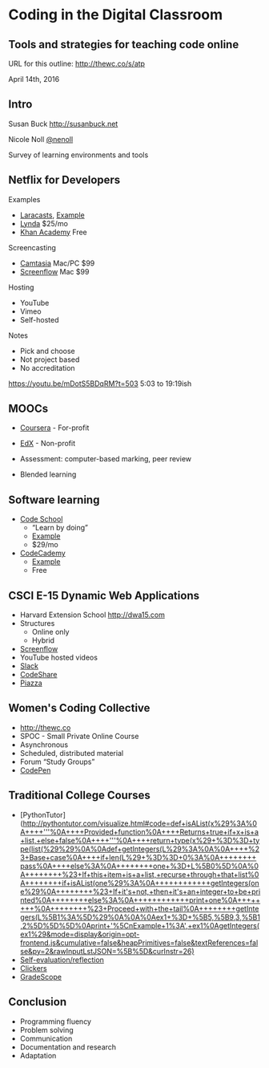 # Coding in the Digital Classroom
## Tools and strategies for teaching code online

URL for this outline: <http://thewc.co/s/atp>

April 14th, 2016




## Intro

Susan Buck <http://susanbuck.net>

Nicole Noll [@nenoll](http://twitter.com/nenoll)

Survey of learning environments and tools



## Netflix for Developers

Examples
+ [Laracasts](http://laracasts.com), [Example](https://laracasts.com/series/laravel-5-from-scratch/episodes/2)
+ [Lynda](https://lynda.com) $25/mo
+ [Khan Academy](https://khanacademy.org) Free

Screencasting
+ [Camtasia](https://www.techsmith.com/camtasia.html) Mac/PC $99
+ [Screenflow](https://www.telestream.net/screenflow/) Mac $99

Hosting
+ YouTube
+ Vimeo
+ Self-hosted

Notes
+ Pick and choose
+ Not project based
+ No accreditation

https://youtu.be/mDotS5BDqRM?t=503 5:03 to 19:19ish


## MOOCs
+ [Coursera](https://coursera.org) - For-profit
+ [EdX](https://edx.org) - Non-profit

+ Assessment: computer-based marking, peer review
+ Blended learning



## Software learning
+ [Code School](https://www.codeschool.com/)
    + &ldquo;Learn by doing&rdquo;
    + [Example](http://javascript-roadtrip.codeschool.com/levels/1/challenges/2)
    + $29/mo
+ [CodeCademy](https://www.codecademy.com/)             
    + [Example](https://www.codecademy.com/courses/introduction-to-python-6WeG3/0/1?curriculum_id=4f89dab3d788890003000096)
    + Free



## CSCI E-15 Dynamic Web Applications
+ Harvard Extension School <http://dwa15.com>
+ Structures
    + Online only
    + Hybrid
+ [Screenflow](https://www.telestream.net/screenflow)
+ YouTube hosted videos
+ [Slack](https://slack.com)
+ [CodeShare](https://codeshare.io)
+ [Piazza](http://piazza.com)




## Women's Coding Collective
+ <http://thewc.co>
+ SPOC - Small Private Online Course
+ Asynchronous
+ Scheduled, distributed material
+ Forum &ldquo;Study Groups&rdquo;
+ [CodePen](http://codepen.io)




## Traditional College Courses
+ [PythonTutor](http://pythontutor.com/visualize.html#code=def+isAList(x%29%3A%0A++++'''%0A++++Provided+function%0A++++Returns+true+if+x+is+a+list,+else+false%0A++++'''%0A++++return+type(x%29+%3D%3D+type(list(%29%29%0A%0Adef+getIntegers(L%29%3A%0A%0A++++%23+Base+case%0A++++if+len(L%29+%3D%3D+0%3A%0A++++++++pass%0A++++else%3A%0A++++++++one+%3D+L%5B0%5D%0A%0A++++++++%23+If+this+item+is+a+list,+recurse+through+that+list%0A++++++++if+isAList(one%29%3A%0A++++++++++++getIntegers(one%29%0A++++++++%23+If+it's+not,+then+it's+an+integer+to+be+printed%0A++++++++else%3A%0A++++++++++++print+one%0A++++++++%0A++++++++%23+Proceed+with+the+tail%0A++++++++getIntegers(L%5B1%3A%5D%29%0A%0A%0Aex1+%3D+%5B5,%5B9,3,%5B1,2%5D%5D%5D%0Aprint+'%5CnExample+1%3A',+ex1%0AgetIntegers(ex1%29&mode=display&origin=opt-frontend.js&cumulative=false&heapPrimitives=false&textReferences=false&py=2&rawInputLstJSON=%5B%5D&curInstr=26)
+ [Self-evaluation/reflection](http://misc001.s3.amazonaws.com/reflection-example.pdf)
+ [Clickers](http://www.clickerschool.com)
+ [GradeScope](https://gradescope.com)




## Conclusion
+ Programming fluency
+ Problem solving
+ Communication
+ Documentation and research
+ Adaptation
